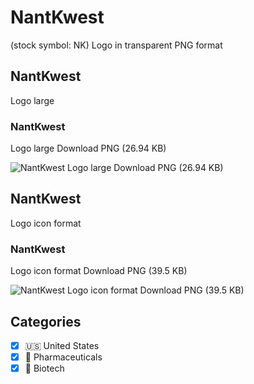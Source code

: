 # NantKwest
 (stock symbol: NK) Logo in transparent PNG format

## NantKwest
 Logo large

### NantKwest
 Logo large Download PNG (26.94 KB)

![NantKwest
 Logo large Download PNG (26.94 KB)](/img/orig/NK_BIG-fe540bb0.png)

## NantKwest
 Logo icon format

### NantKwest
 Logo icon format Download PNG (39.5 KB)

![NantKwest
 Logo icon format Download PNG (39.5 KB)](/img/orig/NK-b6d40230.png)



## Categories
- [x] 🇺🇸 United States
- [x] 💊 Pharmaceuticals
- [x] 🧬 Biotech
